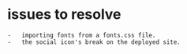 # issues to resolve

    -   importing fonts from a fonts.css file.
    -   the social icon's break on the deployed site.
